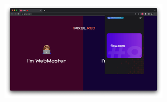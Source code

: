 <img src="https://raw.githubusercontent.com/1pixelred/1pixelred.github.io/main/public/scr4.png" alt="1PIXEL.RED App">
